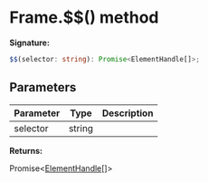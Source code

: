 # Frame.$$() method

**Signature:**

```typescript
$$(selector: string): Promise<ElementHandle[]>;
```

## Parameters

| Parameter | Type   | Description |
| --------- | ------ | ----------- |
| selector  | string |             |

**Returns:**

Promise&lt;[ElementHandle](./puppeteer.elementhandle.md)\[\]&gt;
